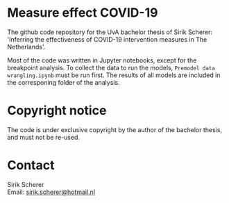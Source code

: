 # Measure effect COVID-19
The github code repository for the UvA bachelor thesis of Sirik Scherer:
'Inferring the effectiveness of COVID-19 intervention measures in The Netherlands'.

Most of the code was written in Jupyter notebooks, except for the breakpoint analysis. 
To collect the data to run the models, `Premodel data wrangling.ipynb` must be run first. 
The results of all models are included in the corresponing folder of the analysis. 

# Copyright notice
The code is under exclusive copyright by the author of the bachelor thesis, and must not be re-used.

# Contact
Sirik Scherer <br>
Email: sirik.scherer@hotmail.nl
